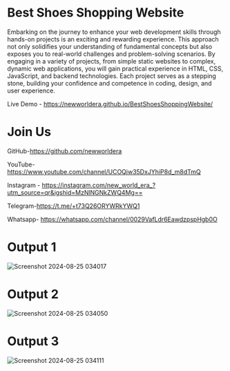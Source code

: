 # Best Shoes Shopping Website
Embarking on the journey to enhance your web development skills through hands-on projects is an exciting and rewarding experience. This approach not only solidifies your understanding of fundamental concepts but also exposes you to real-world challenges and problem-solving scenarios. By engaging in a variety of projects, from simple static websites to complex, dynamic web applications, you will gain practical experience in HTML, CSS, JavaScript, and backend technologies. Each project serves as a stepping stone, building your confidence and competence in coding, design, and user experience.

Live Demo - https://newworldera.github.io/BestShoesShoppingWebsite/

# Join Us
GitHub-https://github.com/newworldera

YouTube-https://www.youtube.com/channel/UCOQjw35DxJYhiP8d_m8dTmQ

Instagram - https://instagram.com/new_world_era_?utm_source=qr&igshid=MzNlNGNkZWQ4Mg==

Telegram-https://t.me/+t73Q26ORYWRkYWQ1

Whatsapp- https://whatsapp.com/channel/0029VafLdr6EawdzpspHgb0O

# Output 1
![Screenshot 2024-08-25 034017](https://github.com/user-attachments/assets/e8e59e14-94c9-4840-8b4e-48948c5bda59)

# Output 2 
![Screenshot 2024-08-25 034050](https://github.com/user-attachments/assets/a568fe38-25ce-42c9-bf34-92ddaff53263)

# Output 3
![Screenshot 2024-08-25 034111](https://github.com/user-attachments/assets/148b9b0b-64fd-427d-a89a-70b2f86ef107)
